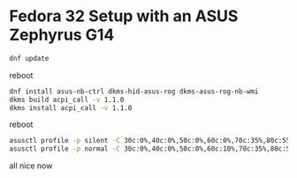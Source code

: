 # Fedora 32 Setup with an ASUS Zephyrus G14

```bash
dnf update
```

reboot

```bash
dnf install asus-nb-ctrl dkms-hid-asus-rog dkms-asus-rog-nb-wmi
dkms build acpi_call -v 1.1.0
dkms install acpi_call -v 1.1.0
```

reboot

```bash
asusctl profile -p silent -C 30c:0%,40c:0%,50c:0%,60c:0%,70c:35%,80c:55%,90c:65%,100c:85%
asusctl profile -p normal -C 30c:0%,40c:0%,50c:0%,60c:10%,70c:35%,80c:55%,90c:65%,100c:85%
```

all nice now
